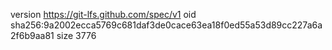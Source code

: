 version https://git-lfs.github.com/spec/v1
oid sha256:9a2002ecca5769c681daf3de0cace63ea18f0ed55a53d89cc227a6a2f6b9aa81
size 3776
